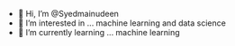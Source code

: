 - 👋 Hi, I’m @Syedmainudeen
- 👀 I’m interested in ... machine learning and data science
- 🌱 I’m currently learning ... machine learning 


<!---
Syedmainudeen/Syedmainudeen is a ✨ special ✨ repository because its `README.md` (this file) appears on your GitHub profile.
You can click the Preview link to take a look at your changes.
--->
